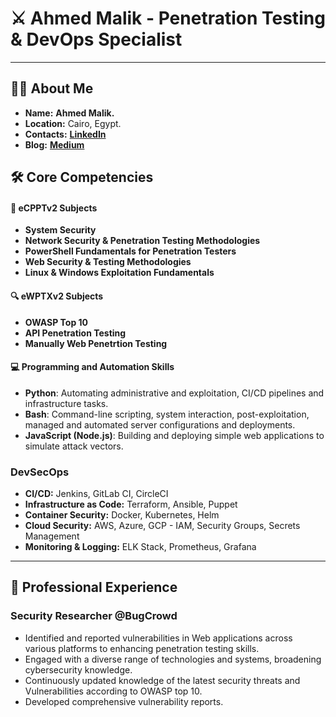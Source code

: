 # ⚔️ Ahmed Malik - Penetration Testing & DevOps Specialist

---

## 🧑‍💻 About Me

- **Name:** **Ahmed Malik.**
- **Location:** Cairo, Egypt.
- **Contacts:** [**LinkedIn**](https://linkedin.com/in/ahm3dm4lik)
- **Blog:** [**Medium**](https://l0ok.medium.com/)

## 🛠️ Core Competencies

#### 🎯 eCPPTv2 Subjects
- **System Security**
- **Network Security & Penetration Testing Methodologies**
- **PowerShell Fundamentals for Penetration Testers**
- **Web Security & Testing Methodologies**
- **Linux & Windows Exploitation Fundamentals**

#### 🔍 eWPTXv2 Subjects
- **OWASP Top 10**
- **API Penetration Testing**
- **Manually Web Penetrtion Testing**

#### 💻 Programming and Automation Skills
- **Python**: Automating administrative and exploitation, CI/CD pipelines and infrastructure tasks.
- **Bash**: Command-line scripting, system interaction, post-exploitation, managed and automated server configurations and deployments.
- **JavaScript (Node.js)**: Building and deploying simple web applications to simulate attack vectors.

### DevSecOps
- **CI/CD:** Jenkins, GitLab CI, CircleCI
- **Infrastructure as Code:** Terraform, Ansible, Puppet
- **Container Security:** Docker, Kubernetes, Helm
- **Cloud Security:** AWS, Azure, GCP - IAM, Security Groups, Secrets Management
- **Monitoring & Logging:** ELK Stack, Prometheus, Grafana

---

## 💼 Professional Experience

### **Security Researcher @BugCrowd**
- Identified and reported vulnerabilities in Web applications across various platforms to enhancing penetration
testing skills.
- Engaged with a diverse range of technologies and systems, broadening cybersecurity knowledge.
- Continuously updated knowledge of the latest security threats and Vulnerabilities according to OWASP top 10.
- Developed comprehensive vulnerability reports.
